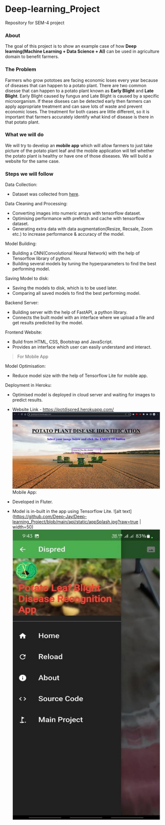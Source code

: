 # Deep-learning_Project

Repository for SEM-4 project

### **About**

The goal of this project is to show an example case of how **Deep learning(Machine Learning + Data Science + AI)** can be used in agriculture domain to benefit farmers.

### **The Problem**

Farmers who grow pototoes are facing economic loses every year because of diseases that can happen to a potato plant. There are two common disesse that can happen to a potato plant known as **Early Blight** and **Late Blight**. Early Blight caused by fungus and Late Blight is caused by a specific microorganism. If these diseses can be detected early then farmers can apply appropriate treatment and can save lots of waste and prevent economic loses. The treatment for both cases are little different, so it is important that farmers accurately identify what kind of disease is there in that potato plant.

### **What we will do**

We will try to develop an **mobile app** which will allow farmers to just take picture of the potato plant leaf and the mobile application will tell whether the potato plant is healthy or have one of those diseases. We will build a website for the same case.

### **Steps we will follow**

Data Collection:

* Dataset was collected from [here](https://www.kaggle.com/arjuntejaswi/plant-village).

Data Cleaning and Processing:

* Converting images into numeric arrays with tensorflow dataset.
* Optimising performance with prefetch and cache with tensorflow dataset.
* Generating extra data with data augmentation(Resize, Recsale, Zoom etc.) to increase performance & accuracy of the model.

Model Building:

* Building a CNN(Convolutional Neural Network) with the help of Tensorflow library of python.
* Building several models by tuning the hyperparameters to find the best performing model.

Saving Model to disk:

* Saving the models to disk, which is to be used later.
* Comparing all saved models to find the best performing model.

Backend Server:

* Building server with the help of FastAPI, a python library.
* Connects the built model with an interface where we upload a file and get results predicted by the model.

Frontend Website:

* Build from HTML, CSS, Bootstrap and JavaScript.
* Provides an interface which user can easily understand and interact.

> For Mobile App

Model Optimisation:

* Reduce model size with the help of Tensorflow Lite for mobile app.

Deployment in Heroku:

* Optimised model is deployed in cloud server and waiting for images to predict results.
* Website Link - https://potdispred.herokuapp.com/
![alt text](https://github.com/Deep-Jay/Deep-learning_Project/blob/main/api/static/websiteFront.jpg?raw=true)
Mobile App:

* Developed in Fluter.
* Model is in-built in the app using Tensorflow Lite.
![alt text](https://github.com/Deep-Jay/Deep-learning_Project/blob/main/api/static/appSplash.jpg?raw=true | width=50) ![alt text](https://github.com/Deep-Jay/Deep-learning_Project/blob/main/api/static/appSplash1.jpg?raw=true)
